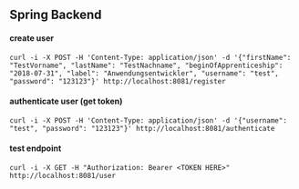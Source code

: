 ## Spring Backend

#### create user

`curl -i -X POST -H 'Content-Type: application/json' -d '{"firstName": "TestVorname", "lastName": "TestNachname", "beginOfApprenticeship": "2018-07-31", "label": "Anwendungsentwickler", "username": "test", "password": "123123"}' http://localhost:8081/register`

#### authenticate user (get token)

`curl -i -X POST -H 'Content-Type: application/json' -d '{"username": "test", "password": "123123"}' http://localhost:8081/authenticate`

#### test endpoint

`curl -i -X GET -H "Authorization: Bearer <TOKEN HERE>" http://localhost:8081/user`